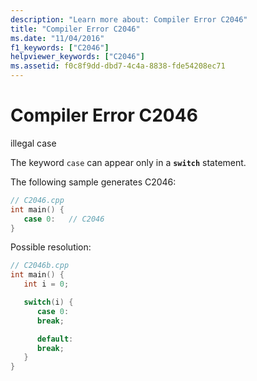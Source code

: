 ```yaml
---
description: "Learn more about: Compiler Error C2046"
title: "Compiler Error C2046"
ms.date: "11/04/2016"
f1_keywords: ["C2046"]
helpviewer_keywords: ["C2046"]
ms.assetid: f0c8f9dd-dbd7-4c4a-8838-fde54208ec71
---
```

# Compiler Error C2046

illegal case

The keyword `case` can appear only in a **`switch`** statement.

The following sample generates C2046:

```cpp
// C2046.cpp
int main() {
   case 0:   // C2046
}
```

Possible resolution:

```cpp
// C2046b.cpp
int main() {
   int i = 0;

   switch(i) {
      case 0:
      break;

      default:
      break;
   }
}
```
